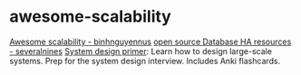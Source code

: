 # awesome-scalability

[Awesome scalability - binhnguyennus](https://github.com/binhnguyennus/awesome-scalability)
[open source Database HA resources - severalnines](http://highscalability.com/blog/2018/6/8/open-source-database-ha-resources-from-severalnines.html)
[System design primer](https://github.com/donnemartin/system-design-primer): Learn how to design large-scale systems. Prep for the system design interview. Includes Anki flashcards. 
